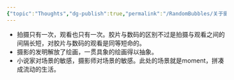 ```yaml
---
{"topic":"Thoughts","dg-publish":true,"permalink":"/RandomBubbles/关于摄影/","dgPassFrontmatter":true,"noteIcon":""}
---
```


- 拍摄只有一次，观看也只有一次。胶片与数码的区别不过是拍摄与观看之间的间隔长短，对胶片与数码的观看是同等短命的。
- 摄影的发明解放了绘画，一贯具象的绘画得以抽象。
- 小说家对场景的敏感，摄影师对场景的敏感。此处的场景就是moment，拼凑成流动的生活。